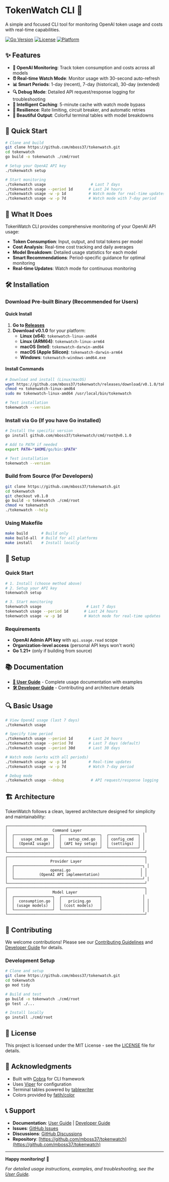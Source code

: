 # TokenWatch CLI 🚀

A simple and focused CLI tool for monitoring OpenAI token usage and costs with real-time capabilities.

[![Go Version](https://img.shields.io/badge/Go-1.21+-blue.svg)](https://golang.org)
[![License](https://img.shields.io/badge/License-MIT-green.svg)](LICENSE)
[![Platform](https://img.shields.io/badge/Platform-OpenAI%20Only-orange.svg)](https://openai.com)

## ✨ Features

- **🤖 OpenAI Monitoring**: Track token consumption and costs across all models
- **⏰ Real-time Watch Mode**: Monitor usage with 30-second auto-refresh
- **📊 Smart Periods**: 1-day (recent), 7-day (historical), 30-day (extended)
- **🔍 Debug Mode**: Detailed API request/response logging for troubleshooting
- **💾 Intelligent Caching**: 5-minute cache with watch mode bypass
- **🔄 Resilience**: Rate limiting, circuit breaker, and automatic retries
- **🎨 Beautiful Output**: Colorful terminal tables with model breakdowns

## 🚀 Quick Start

```bash
# Clone and build
git clone https://github.com/mboss37/tokenwatch.git
cd tokenwatch
go build -o tokenwatch ./cmd/root

# Setup your OpenAI API key
./tokenwatch setup

# Start monitoring
./tokenwatch usage                    # Last 7 days
./tokenwatch usage --period 1d       # Last 24 hours
./tokenwatch usage -w -p 1d          # Watch mode for real-time updates
./tokenwatch usage -w -p 7d          # Watch mode with 7-day period
```

## 📖 What It Does

TokenWatch CLI provides comprehensive monitoring of your OpenAI API usage:

- **Token Consumption**: Input, output, and total tokens per model
- **Cost Analysis**: Real-time cost tracking and daily averages
- **Model Breakdown**: Detailed usage statistics for each model
- **Smart Recommendations**: Period-specific guidance for optimal monitoring
- **Real-time Updates**: Watch mode for continuous monitoring

## 🛠️ Installation

### Download Pre-built Binary (Recommended for Users)

#### **Quick Install**
1. **Go to [Releases](https://github.com/mboss37/tokenwatch/releases)**
2. **Download v0.1.0** for your platform:
   - **Linux (x64)**: `tokenwatch-linux-amd64`
   - **Linux (ARM64)**: `tokenwatch-linux-arm64`
   - **macOS (Intel)**: `tokenwatch-darwin-amd64`
   - **macOS (Apple Silicon)**: `tokenwatch-darwin-arm64`
   - **Windows**: `tokenwatch-windows-amd64.exe`

#### **Install Commands**
```bash
# Download and install (Linux/macOS)
wget https://github.com/mboss37/tokenwatch/releases/download/v0.1.0/tokenwatch-linux-amd64
chmod +x tokenwatch-linux-amd64
sudo mv tokenwatch-linux-amd64 /usr/local/bin/tokenwatch

# Test installation
tokenwatch --version
```

### Install via Go (If you have Go installed)

```bash
# Install the specific version
go install github.com/mboss37/tokenwatch/cmd/root@v0.1.0

# Add to PATH if needed
export PATH="$HOME/go/bin:$PATH"

# Test installation
tokenwatch --version
```

### Build from Source (For Developers)

```bash
git clone https://github.com/mboss37/tokenwatch.git
cd tokenwatch
git checkout v0.1.0
go build -o tokenwatch ./cmd/root
chmod +x tokenwatch
./tokenwatch --help
```

### Using Makefile

```bash
make build      # Build only
make build-all  # Build for all platforms
make install    # Install locally
```

## 🔧 Setup

### Quick Start
```bash
# 1. Install (choose method above)
# 2. Setup your API key
tokenwatch setup

# 3. Start monitoring
tokenwatch usage                    # Last 7 days
tokenwatch usage --period 1d       # Last 24 hours
tokenwatch usage -w -p 1d          # Watch mode for real-time updates
```

### Requirements
- **OpenAI Admin API key** with `api.usage.read` scope
- **Organization-level access** (personal API keys won't work)
- **Go 1.21+** (only if building from source)

## 📚 Documentation

- **[📖 User Guide](docs/USER_GUIDE.md)** - Complete usage documentation with examples
- **[🛠️ Developer Guide](docs/DEVELOPER.md)** - Contributing and architecture details

## 🔍 Basic Usage

```bash
# View OpenAI usage (last 7 days)
./tokenwatch usage

# Specify time period
./tokenwatch usage --period 1d       # Last 24 hours
./tokenwatch usage --period 7d       # Last 7 days (default)
./tokenwatch usage --period 30d      # Last 30 days

# Watch mode (works with all periods)
./tokenwatch usage -w -p 1d          # Real-time updates
./tokenwatch usage -w -p 7d          # Watch 7-day period

# Debug mode
./tokenwatch usage --debug            # API request/response logging
```

## 🏗️ Architecture

TokenWatch follows a clean, layered architecture designed for simplicity and maintainability:

```
┌─────────────────────────────────────────────────────────────┐
│                    Command Layer                            │
│  ┌─────────────────┐  ┌─────────────────┐  ┌─────────────┐ │
│  │   usage_cmd.go  │  │   setup_cmd.go  │  │ config_cmd  │ │
│  │  (OpenAI usage) │  │ (API key setup) │  │ (settings)  │ │
│  └─────────────────┘  └─────────────────┘  └─────────────┘ │
└─────────────────────────────────────────────────────────────┘
┌─────────────────────────────────────────────────────────────┐
│                   Provider Layer                            │
│  ┌─────────────────────────────────────────────────────────┐ │
│  │                openai.go                               │ │
│  │           (OpenAI API implementation)                  │ │
│  └─────────────────────────────────────────────────────────┘ │
└─────────────────────────────────────────────────────────────┘
┌─────────────────────────────────────────────────────────────┐
│                    Model Layer                              │
│  ┌─────────────────┐  ┌─────────────────┐                  │
│  │  consumption.go │  │   pricing.go    │                  │ │
│  │ (usage models)  │  │ (cost models)   │                  │ │
│  └─────────────────┘  └─────────────────┘                  │ │
└─────────────────────────────────────────────────────────────┘
```

## 🤝 Contributing

We welcome contributions! Please see our [Contributing Guidelines](CONTRIBUTING.md) and [Developer Guide](docs/DEVELOPER.md) for details.

### Development Setup

```bash
# Clone and setup
git clone https://github.com/mboss37/tokenwatch.git
cd tokenwatch
go mod tidy

# Build and test
go build -o tokenwatch ./cmd/root
go test ./...

# Install locally
go install ./cmd/root
```

## 📄 License

This project is licensed under the MIT License - see the [LICENSE](LICENSE) file for details.

## 🙏 Acknowledgments

- Built with [Cobra](https://github.com/spf13/cobra) for CLI framework
- Uses [Viper](https://github.com/spf13/viper) for configuration
- Terminal tables powered by [tablewriter](https://github.com/olekukonko/tablewriter)
- Colors provided by [fatih/color](https://github.com/fatih/color)

## 📞 Support

- **Documentation**: [User Guide](docs/USER_GUIDE.md) | [Developer Guide](docs/DEVELOPER.md)
- **Issues**: [GitHub Issues](https://github.com/mboss37/tokenwatch/issues)
- **Discussions**: [GitHub Discussions](https://github.com/mboss37/tokenwatch/discussions)
- **Repository**: [https://github.com/mboss37/tokenwatch](https://github.com/mboss37/tokenwatch)

---

**Happy monitoring! 🚀**

*For detailed usage instructions, examples, and troubleshooting, see the [User Guide](docs/USER_GUIDE.md).*